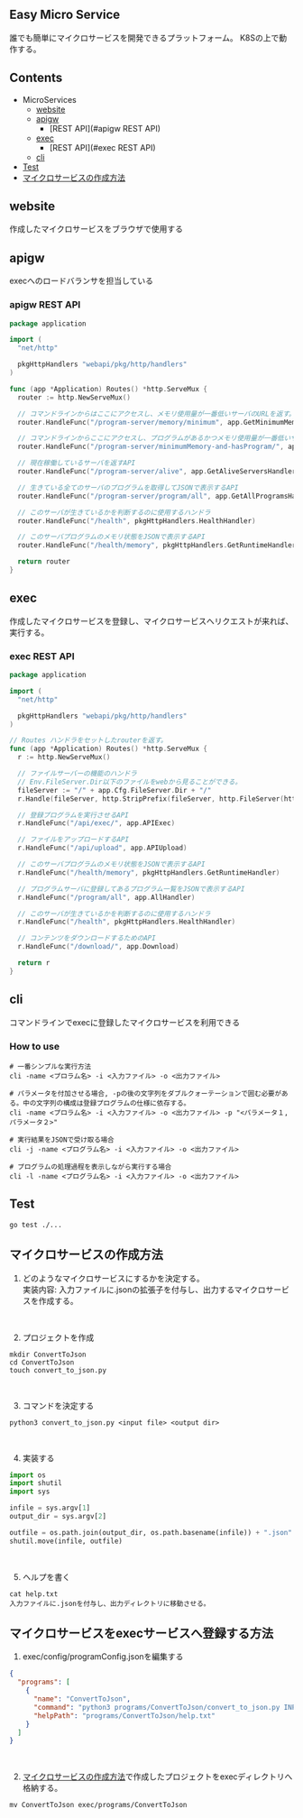 ## Easy Micro Service

誰でも簡単にマイクロサービスを開発できるプラットフォーム。
K8Sの上で動作する。

## Contents
- MicroServices
    - [website](#website)
    - [apigw](#apigw)
      - [REST API](#apigw REST API)
    - [exec](#exec)
      - [REST API](#exec REST API)
    - [cli](#cli)
- [Test](#Test)
- [マイクロサービスの作成方法](#マイクロサービスの作成方法)


## website
作成したマイクロサービスをブラウザで使用する

## apigw
execへのロードバランサを担当している

### apigw REST API
```go
package application

import (
  "net/http"

  pkgHttpHandlers "webapi/pkg/http/handlers"
)

func (app *Application) Routes() *http.ServeMux {
  router := http.NewServeMux()

  // コマンドラインからはここにアクセスし、メモリ使用量が一番低いサーバのURLを返す。
  router.HandleFunc("/program-server/memory/minimum", app.GetMinimumMemoryServerHandler)

  // コマンドラインからここにアクセスし、プログラムがあるかつメモリ使用量が一番低いサーバのURLを返す。
  router.HandleFunc("/program-server/minimumMemory-and-hasProgram/", app.GetMinimumMemoryAndHasProgram)

  // 現在稼働しているサーバを返すAPI
  router.HandleFunc("/program-server/alive", app.GetAliveServersHandler)

  // 生きている全てのサーバのプログラムを取得してJSONで表示するAPI
  router.HandleFunc("/program-server/program/all", app.GetAllProgramsHandler)

  // このサーバが生きているかを判断するのに使用するハンドラ
  router.HandleFunc("/health", pkgHttpHandlers.HealthHandler)

  // このサーバプログラムのメモリ状態をJSONで表示するAPI
  router.HandleFunc("/health/memory", pkgHttpHandlers.GetRuntimeHandler)

  return router
}
```

## exec
作成したマイクロサービスを登録し、マイクロサービスへリクエストが来れば、実行する。

### exec REST API
```go
package application

import (
  "net/http"

  pkgHttpHandlers "webapi/pkg/http/handlers"
)

// Routes ハンドラをセットしたrouterを返す。
func (app *Application) Routes() *http.ServeMux {
  r := http.NewServeMux()

  // ファイルサーバーの機能のハンドラ
  // Env.FileServer.Dir以下のファイルをwebから見ることができる。
  fileServer := "/" + app.Cfg.FileServer.Dir + "/"
  r.Handle(fileServer, http.StripPrefix(fileServer, http.FileServer(http.Dir(app.Cfg.FileServer.Dir))))

  // 登録プログラムを実行させるAPI
  r.HandleFunc("/api/exec/", app.APIExec)

  // ファイルをアップロードするAPI
  r.HandleFunc("/api/upload", app.APIUpload)

  // このサーバプログラムのメモリ状態をJSONで表示するAPI
  r.HandleFunc("/health/memory", pkgHttpHandlers.GetRuntimeHandler)

  // プログラムサーバに登録してあるプログラム一覧をJSONで表示するAPI
  r.HandleFunc("/program/all", app.AllHandler)

  // このサーバが生きているかを判断するのに使用するハンドラ
  r.HandleFunc("/health", pkgHttpHandlers.HealthHandler)

  // コンテンツをダウンロードするためのAPI
  r.HandleFunc("/download/", app.Download)

  return r
}
```

## cli
コマンドラインでexecに登録したマイクロサービスを利用できる

### How to use
```shell
# 一番シンプルな実行方法 
cli -name <プロラム名> -i <入力ファイル> -o <出力ファイル> 
   
# パラメータを付加させる場合, -pの後の文字列をダブルクォーテーションで囲む必要がある。中の文字列の構成は登録プログラムの仕様に依存する。 
cli -name <プロラム名> -i <入力ファイル> -o <出力ファイル> -p "<パラメータ１,パラメータ２>" 
   
# 実行結果をJSONで受け取る場合 
cli -j -name <プログラム名> -i <入力ファイル> -o <出力ファイル> 
 
# プログラムの処理過程を表示しながら実行する場合 
cli -l -name <プログラム名> -i <入力ファイル> -o <出力ファイル>
```


## Test
```shell
go test ./...
```

## マイクロサービスの作成方法
1. どのようなマイクロサービスにするかを決定する。 <br>
実装内容: 入力ファイルに.jsonの拡張子を付与し、出力するマイクロサービスを作成する。

<br>

2. プロジェクトを作成
```shell
mkdir ConvertToJson
cd ConvertToJson
touch convert_to_json.py
```

<br>

3. コマンドを決定する
```shell
python3 convert_to_json.py <input file> <output dir> 
```

<br>

4. 実装する
```python
import os
import shutil
import sys

infile = sys.argv[1]
output_dir = sys.argv[2]

outfile = os.path.join(output_dir, os.path.basename(infile)) + ".json"
shutil.move(infile, outfile)
```

<br>

5. ヘルプを書く
```shell
cat help.txt
入力ファイルに.jsonを付与し、出力ディレクトリに移動させる。
```

## マイクロサービスをexecサービスへ登録する方法
1. exec/config/programConfig.jsonを編集する
```json
{
  "programs": [
    {
      "name": "ConvertToJson",
      "command": "python3 programs/ConvertToJson/convert_to_json.py INPUTFILE OUTPUTDIR",
      "helpPath": "programs/ConvertToJson/help.txt"
    }
  ]
}
```

<br>

2. [マイクロサービスの作成方法](#マイクロサービスの作成方法)で作成したプロジェクトをexecディレクトリへ格納する。
```shell
mv ConvertToJson exec/programs/ConvertToJson
```
